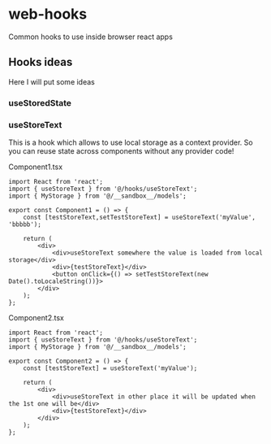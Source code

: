# web-hooks

Common hooks to use inside browser react apps

## Hooks ideas

Here I will put some ideas

### useStoredState

### useStoreText

This is a hook which allows to use local storage as a context provider. So you can reuse state across components without any provider code!

Component1.tsx

```tsx
import React from 'react';
import { useStoreText } from '@/hooks/useStoreText';
import { MyStorage } from '@/__sandbox__/models';

export const Component1 = () => {
    const [testStoreText,setTestStoreText] = useStoreText('myValue', 'bbbbb');

    return (
        <div>
            <div>useStoreText somewhere the value is loaded from local storage</div>
            <div>{testStoreText}</div>
            <button onClick={() => setTestStoreText(new Date().toLocaleString())}>
        </div>
    );
};
```

Component2.tsx

```tsx
import React from 'react';
import { useStoreText } from '@/hooks/useStoreText';
import { MyStorage } from '@/__sandbox__/models';

export const Component2 = () => {
    const [testStoreText] = useStoreText('myValue');

    return (
        <div>
            <div>useStoreText in other place it will be updated when the 1st one will be</div>
            <div>{testStoreText}</div>
        </div>
    );
};
```
